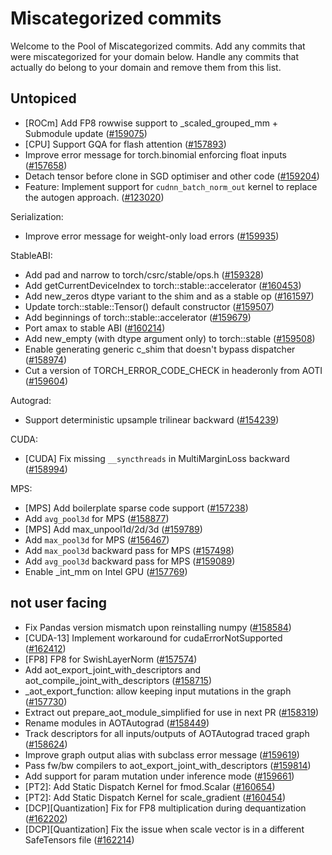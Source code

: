 # Miscategorized commits

Welcome to the Pool of Miscategorized commits.
Add any commits that were miscategorized for your domain below.
Handle any commits that actually do belong to your domain and remove them from this list.

## Untopiced
- [ROCm] Add FP8 rowwise support to _scaled_grouped_mm + Submodule update ([#159075](https://github.com/pytorch/pytorch/pull/159075))
- [CPU] Support GQA for flash attention ([#157893](https://github.com/pytorch/pytorch/pull/157893))
- Improve error message for torch.binomial enforcing float inputs ([#157658](https://github.com/pytorch/pytorch/pull/157658))
- Detach tensor before clone in SGD optimiser and other code ([#159204](https://github.com/pytorch/pytorch/pull/159204))
- Feature: Implement support for `cudnn_batch_norm_out` kernel to replace the autogen approach. ([#123020](https://github.com/pytorch/pytorch/pull/123020))

Serialization:
- Improve error message for weight-only load errors ([#159935](https://github.com/pytorch/pytorch/pull/159935))

StableABI:
- Add pad and narrow to torch/csrc/stable/ops.h ([#159328](https://github.com/pytorch/pytorch/pull/159328))
- Add getCurrentDeviceIndex to torch::stable::accelerator ([#160453](https://github.com/pytorch/pytorch/pull/160453))
- Add new_zeros dtype variant to the shim and as a stable op ([#161597](https://github.com/pytorch/pytorch/pull/161597))
- Update torch::stable::Tensor() default constructor ([#159507](https://github.com/pytorch/pytorch/pull/159507))
- Add beginnings of torch::stable::accelerator ([#159679](https://github.com/pytorch/pytorch/pull/159679))
- Port amax to stable ABI ([#160214](https://github.com/pytorch/pytorch/pull/160214))
- Add new_empty (with dtype argument only) to torch::stable ([#159508](https://github.com/pytorch/pytorch/pull/159508))
- Enable generating generic c_shim that doesn't bypass dispatcher ([#158974](https://github.com/pytorch/pytorch/pull/158974))
- Cut a version of TORCH_ERROR_CODE_CHECK in headeronly from AOTI ([#159604](https://github.com/pytorch/pytorch/pull/159604))

Autograd:
- Support deterministic upsample trilinear backward ([#154239](https://github.com/pytorch/pytorch/pull/154239))

CUDA:
- [CUDA] Fix missing `__syncthreads` in MultiMarginLoss backward ([#158994](https://github.com/pytorch/pytorch/pull/158994))

MPS:
- [MPS] Add boilerplate sparse code support ([#157238](https://github.com/pytorch/pytorch/pull/157238))
- Add `avg_pool3d` for MPS ([#158877](https://github.com/pytorch/pytorch/pull/158877))
- [MPS] Add max_unpool1d/2d/3d ([#159789](https://github.com/pytorch/pytorch/pull/159789))
- Add `max_pool3d` for MPS ([#156467](https://github.com/pytorch/pytorch/pull/156467))
- Add `max_pool3d` backward pass for MPS ([#157498](https://github.com/pytorch/pytorch/pull/157498))
- Add `avg_pool3d` backward pass for MPS ([#159089](https://github.com/pytorch/pytorch/pull/159089))
- Enable _int_mm on Intel GPU ([#157769](https://github.com/pytorch/pytorch/pull/157769))

## not user facing
- Fix Pandas version mismatch upon reinstalling numpy ([#158584](https://github.com/pytorch/pytorch/pull/158584))
- [CUDA-13] Implement workaround for cudaErrorNotSupported ([#162412](https://github.com/pytorch/pytorch/pull/162412))
- [FP8] FP8 for SwishLayerNorm ([#157574](https://github.com/pytorch/pytorch/pull/157574))
- Add aot_export_joint_with_descriptors and aot_compile_joint_with_descriptors ([#158715](https://github.com/pytorch/pytorch/pull/158715))
- _aot_export_function: allow keeping input mutations in the graph ([#157730](https://github.com/pytorch/pytorch/pull/157730))
- Extract out prepare_aot_module_simplified for use in next PR ([#158319](https://github.com/pytorch/pytorch/pull/158319))
- Rename modules in AOTAutograd ([#158449](https://github.com/pytorch/pytorch/pull/158449))
- Track descriptors for all inputs/outputs of AOTAutograd traced graph ([#158624](https://github.com/pytorch/pytorch/pull/158624))
- Improve graph output alias with subclass error message ([#159619](https://github.com/pytorch/pytorch/pull/159619))
- Pass fw/bw compilers to aot_export_joint_with_descriptors ([#159814](https://github.com/pytorch/pytorch/pull/159814))
- Add support for param mutation under inference mode ([#159661](https://github.com/pytorch/pytorch/pull/159661))
- [PT2]: Add Static Dispatch Kernel for fmod.Scalar ([#160654](https://github.com/pytorch/pytorch/pull/160654))
- [PT2]: Add Static Dispatch Kernel for scale_gradient ([#160454](https://github.com/pytorch/pytorch/pull/160454))
- [DCP][Quantization] Fix for FP8 multiplication during dequantization ([#162202](https://github.com/pytorch/pytorch/pull/162202))
- [DCP][Quantization] Fix the issue when scale vector is in a different SafeTensors file ([#162214](https://github.com/pytorch/pytorch/pull/162214))

